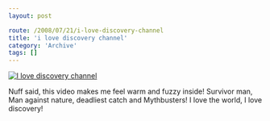 ```yaml
---
layout: post

route: /2008/07/21/i-love-discovery-channel
title: 'i love discovery channel'
category: 'Archive'
tags: []
---
```


[![I love discovery channel](http://img.youtube.com/vi/fM5IyZeuzhw/0.jpg)](https://youtube.com/watch?v=fM5IyZeuzhw)

Nuff said, this video makes me feel warm and fuzzy inside! Survivor man, Man
against nature, deadliest catch and Mythbusters! I love the world, I love
discovery!

